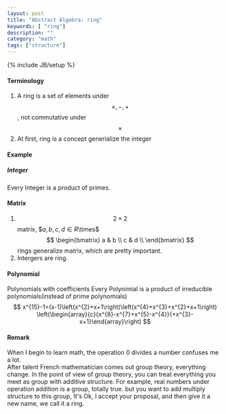 ```yaml
---
layout: post
title: "Abstract Algebra: ring"
keywords: [ "ring"]
description: ""
category: "math"
tags: ["structure"]
---
```

{% include JB/setup %}

#### Terminology
1. A ring is a set of elements under $$\times, -,+$$, not commutative under $$\times$$
2. At first, ring is a concept generialize the integer


#### Example

##### Integer
Every Integer is a product of primes.

#### Matrix
1. $$2\times 2$$ matrix, $$a,b,c,d \in R$\times$
$$ 
	\begin{bmatrix}
		a & b \\
		c & d  \\
	\end{bmatrix}
$$
rings generalize matrix, which are pretty important.
2. Intergers  are ring.

#### Polynomial
Polynomials with coefficients
Every Polynimial is a product of irreducible polynomials(instead of prime polynomials) <br />
$$
x^{15}-1=(x-1)\left(x^{2}+x+1\right)\left(x^{4}+x^{3}+x^{2}+x+1\right)
\left(\begin{array}{c}{x^{8}-x^{7}+x^{5}-x^{4}}{+x^{3}-x+1}\end{array}\right)
$$


#### Remark
When I begin to learn math, the operation 0 divides a number confuses me a lot. <br />
After talent French mathematician comes out group theory, everything change. In the point of view of group theory, you can treat everything you 
meet as group with additive structure. For example, real numbers under operation addition is a group, totally true.
but you want to add multiply structure to this group, It's Ok, I accept your proposal, and then give it a new name,
we call it a ring.


